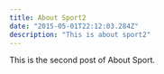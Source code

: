 ```yaml
---
title: About Sport2
date: "2015-05-01T22:12:03.284Z"
description: "This is about sport2"
---
```


This is the second post of About Sport.
